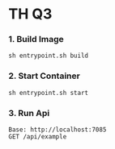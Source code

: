 # TH Q3

###  1. Build Image
```
sh entrypoint.sh build
```
###  2. Start Container
```
sh entrypoint.sh start
```
###  3. Run Api
```
Base: http://localhost:7085
GET /api/example
```